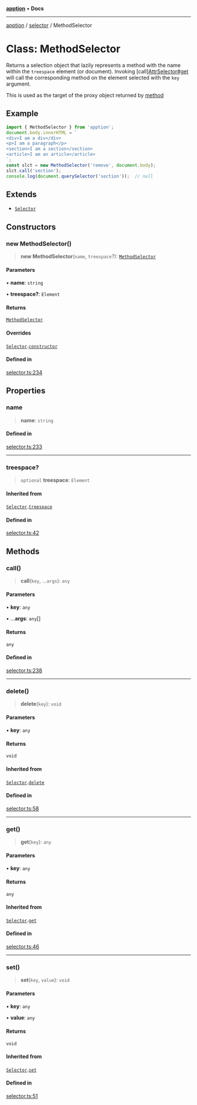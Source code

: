 [**apption**](../../README.md) • **Docs**

***

[apption](../../modules.md) / [selector](../README.md) / MethodSelector

# Class: MethodSelector

Returns a selection object that lazily represents a method with the name within the `treespace` element (or document).
Invoking [call][AttrSelector#get](AttrSelector.md#get) will call the corresponding method on the 
element selected with the `key` argument.

This is used as the target of the proxy object returned by [method](../functions/method.md)

## Example

```ts
import { MethodSelector } from 'apption';
document.body.innerHTML = `
<div>I am a div</div>
<p>I am a paragraph</p>
<section>I am a section</section>
<article>I am an article</article>
`;
const slct = new MethodSelector('remove', document.body);
slct.call('section');
console.log(document.querySelector('section'));  // null
```

## Extends

- [`Selector`](Selector.md)

## Constructors

### new MethodSelector()

> **new MethodSelector**(`name`, `treespace`?): [`MethodSelector`](MethodSelector.md)

#### Parameters

• **name**: `string`

• **treespace?**: `Element`

#### Returns

[`MethodSelector`](MethodSelector.md)

#### Overrides

[`Selector`](Selector.md).[`constructor`](Selector.md#constructors)

#### Defined in

[selector.ts:234](https://github.com/mksunny1/apption/blob/db22d834b74a7e66a6f9b8ca626095b91c5a8508/src/selector.ts#L234)

## Properties

### name

> **name**: `string`

#### Defined in

[selector.ts:233](https://github.com/mksunny1/apption/blob/db22d834b74a7e66a6f9b8ca626095b91c5a8508/src/selector.ts#L233)

***

### treespace?

> `optional` **treespace**: `Element`

#### Inherited from

[`Selector`](Selector.md).[`treespace`](Selector.md#treespace)

#### Defined in

[selector.ts:42](https://github.com/mksunny1/apption/blob/db22d834b74a7e66a6f9b8ca626095b91c5a8508/src/selector.ts#L42)

## Methods

### call()

> **call**(`key`, ...`args`): `any`

#### Parameters

• **key**: `any`

• ...**args**: `any`[]

#### Returns

`any`

#### Defined in

[selector.ts:238](https://github.com/mksunny1/apption/blob/db22d834b74a7e66a6f9b8ca626095b91c5a8508/src/selector.ts#L238)

***

### delete()

> **delete**(`key`): `void`

#### Parameters

• **key**: `any`

#### Returns

`void`

#### Inherited from

[`Selector`](Selector.md).[`delete`](Selector.md#delete)

#### Defined in

[selector.ts:58](https://github.com/mksunny1/apption/blob/db22d834b74a7e66a6f9b8ca626095b91c5a8508/src/selector.ts#L58)

***

### get()

> **get**(`key`): `any`

#### Parameters

• **key**: `any`

#### Returns

`any`

#### Inherited from

[`Selector`](Selector.md).[`get`](Selector.md#get)

#### Defined in

[selector.ts:46](https://github.com/mksunny1/apption/blob/db22d834b74a7e66a6f9b8ca626095b91c5a8508/src/selector.ts#L46)

***

### set()

> **set**(`key`, `value`): `void`

#### Parameters

• **key**: `any`

• **value**: `any`

#### Returns

`void`

#### Inherited from

[`Selector`](Selector.md).[`set`](Selector.md#set)

#### Defined in

[selector.ts:51](https://github.com/mksunny1/apption/blob/db22d834b74a7e66a6f9b8ca626095b91c5a8508/src/selector.ts#L51)
